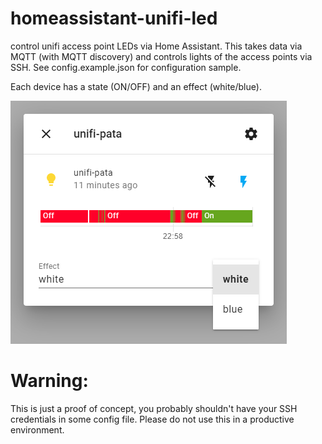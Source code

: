 # homeassistant-unifi-led
control unifi access point LEDs via Home Assistant. This takes data via MQTT (with MQTT discovery) and controls lights of the access points via SSH. See config.example.json for configuration sample.

Each device has a state (ON/OFF) and an effect (white/blue).

![Home Assistant Screenshot](screenshot.png "Home Assistant Screenshot")

# Warning:
This is just a proof of concept, you probably shouldn't have your SSH credentials in some config file. Please do not use this in a productive environment.